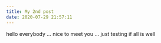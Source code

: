 ```yaml
---
title: My 2nd post
date: 2020-07-29 21:57:11
---
```

hello everybody ... nice to meet you ... just testing if all is well